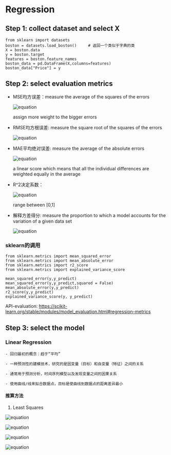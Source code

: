 # Regression

## Step 1: collect dataset and select X

    from sklearn import datasets
    boston = datasets.load_boston()     # 返回一个类似于字典的类
    X = boston.data
    y = boston.target
    features = boston.feature_names
    boston_data = pd.DataFrame(X,columns=features)
    boston_data["Price"] = y

## Step 2: select evaluation metrics
- MSE均方误差：measure the average of the squares of the errors

    ![equation](https://latex.codecogs.com/gif.latex?\text{MSE}(y,&space;\hat{y})&space;=&space;\frac{1}{n_\text{samples}}&space;\sum_{i=0}^{n_\text{samples}&space;-&space;1}&space;(y_i&space;-&space;\hat{y}_i)^2.)

    assign more weight to the bigger errors

- RMSE均方根误差: measure the square root of the squares of the errors

    ![equation](https://latex.codecogs.com/gif.latex?\text{RMSE}(y,&space;\hat{y})&space;=&space;\sqrt{\frac{1}{n_\text{samples}}&space;\sum_{i=0}^{n_\text{samples}&space;-&space;1}&space;(y_i&space;-&space;\hat{y}_i)^2.})

- MAE平均绝对误差: measure the average of the absolute errors

    ![equation](https://latex.codecogs.com/gif.latex?\text{MAE}(y,&space;\hat{y})&space;=&space;\frac{1}{n_{\text{samples}}}&space;\sum_{i=0}^{n_{\text{samples}}-1}&space;\left|&space;y_i&space;-&space;\hat{y}_i&space;\right|.)

    a linear score which means that all the individual differences are weighted equally in the average

- R^2决定系数：

    ![equation](https://latex.codecogs.com/gif.latex?R^2(y,&space;\hat{y})&space;=&space;1&space;-&space;\frac{\sum_{i=1}^{n}&space;(y_i&space;-&space;\hat{y}_i)^2}{\sum_{i=1}^{n}&space;(y_i&space;-&space;\bar{y})^2}.)

    range between [0,1]

- 解释方差得分: measure the proportion to which a model accounts for the variation of a given data set
    
    ![equation](https://latex.codecogs.com/gif.latex?explained\:variance(y,&space;\hat{y})&space;=&space;1&space;-&space;\frac{Var(&space;y&space;-&space;\hat{y})}{Var(y)})


### sklearn的调用
    from sklearn.metrics import mean_squared_error
    from sklearn.metrics import mean_absolute_error
    from sklearn.metrics import r2_score
    from sklearn.metrics import explained_variance_score

    mean_squared_error(y,y_predict)
    mean_squared_error(y,y_predict,squared = False)
    mean_absolute_error(y,y_predict)
    r2_score(y,y_predict)
    explained_variance_score(y, y_predict)

API-evaluation: https://scikit-learn.org/stable/modules/model_evaluation.html#regression-metrics

## Step 3: select the model

### Linear Regression

    - 回归最初的概念：趋于“平均” 

    - 一种预测性的建模技术，研究的是因变量（目标）和自变量（特征）之间的关系

    - 通常用于预测分析，时间序列模型以及发现变量之间的因果关系

    - 使用曲线/线来拟合数据点，目标是使曲线到数据点的距离差异最小

#### 推算方法

1. Least Squares

![equation](https://latex.codecogs.com/gif.latex?L(w)&space;=&space;\sum\limits_{i=1}^{N}||w^Tx_i-y_i||_2^2=\sum\limits_{i=1}^{N}(w^Tx_i-y_i)^2&space;=&space;(w^TX^T-Y^T)(w^TX^T-Y^T)^T&space;=&space;w^TX^TXw&space;-&space;2w^TX^TY&plus;YY^T)


![equation](https://latex.codecogs.com/gif.latex?\hat{w}&space;=&space;argmin\;L(w))

![equation](https://latex.codecogs.com/gif.latex?\frac{\partial&space;L(w)}{\partial&space;w}&space;=&space;2X^TXw-2X^TY&space;=&space;0)

![equation](https://latex.codecogs.com/gif.latex?\hat{w}&space;=&space;(X^TX)^{-1}X^TY)

